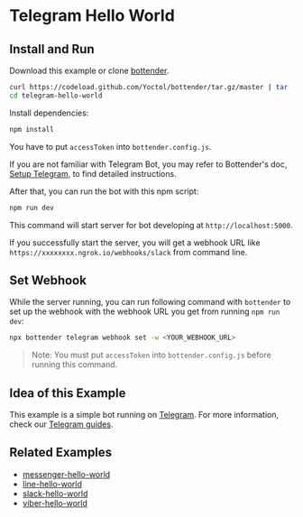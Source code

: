 # Telegram Hello World

## Install and Run

Download this example or clone [bottender](https://github.com/Yoctol/bottender).

```sh
curl https://codeload.github.com/Yoctol/bottender/tar.gz/master | tar -xz --strip=2 bottender-master/examples/telegram-hello-world
cd telegram-hello-world
```

Install dependencies:

```sh
npm install
```

You have to put `accessToken` into `bottender.config.js`.

If you are not familiar with Telegram Bot, you may refer to Bottender's doc, [Setup Telegram](https://bottender.js.org/docs/channel-telegram-setup), to find detailed instructions.

After that, you can run the bot with this npm script:

```sh
npm run dev
```

This command will start server for bot developing at `http://localhost:5000`.

If you successfully start the server, you will get a webhook URL like `https://xxxxxxxx.ngrok.io/webhooks/slack` from command line.

## Set Webhook

While the server running, you can run following command with `bottender` to set up the webhook with the webhook URL you get from running `npm run dev`:

```sh
npx bottender telegram webhook set -w <YOUR_WEBHOOK_URL>
```

> Note: You must put `accessToken` into `bottender.config.js` before running this command.

## Idea of this Example

This example is a simple bot running on [Telegram](https://telegram.org/).
For more information, check our [Telegram guides](https://bottender.js.org/docs/channel-telegram-setup).

## Related Examples

- [messenger-hello-world](../messenger-hello-world)
- [line-hello-world](../line-hello-world)
- [slack-hello-world](../slack-hello-world)
- [viber-hello-world](../viber-hello-world)
